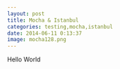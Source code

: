 ```yaml
---
layout: post
title: Mocha & Istanbul
categories: testing,mocha,istanbul
date: 2014-06-11 0:13:37
image: mocha128.png
---
```


Hello World